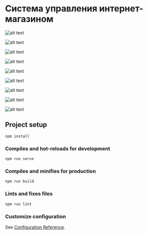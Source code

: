 # Система управления интернет-магазином



![alt text](https://b.radikal.ru/b37/2010/b7/b3c0acd1f5d2.jpg)

![alt text](https://d.radikal.ru/d00/2010/ae/89c8202ed7b0.jpg)

![alt text](https://b.radikal.ru/b25/2010/22/e6f9c2ef6263.jpg)

![alt text](https://b.radikal.ru/b37/2010/b7/b3c0acd1f5d2.jpg)

![alt text](https://c.radikal.ru/c41/2010/27/5034e10d2162.jpg)

![alt text](https://a.radikal.ru/a38/2010/14/714bde2a1632.jpg)

![alt text](https://a.radikal.ru/a39/2010/4c/4e9ed49ade33.jpg)

![alt text](https://b.radikal.ru/b01/2010/e5/a5bc13409380.jpg)

![alt text](https://c.radikal.ru/c33/2010/1c/fa7b9da9fab5.jpg)

















## Project setup
```
npm install
```

### Compiles and hot-reloads for development
```
npm run serve
```

### Compiles and minifies for production
```
npm run build
```

### Lints and fixes files
```
npm run lint
```

### Customize configuration
See [Configuration Reference](https://cli.vuejs.org/config/).
